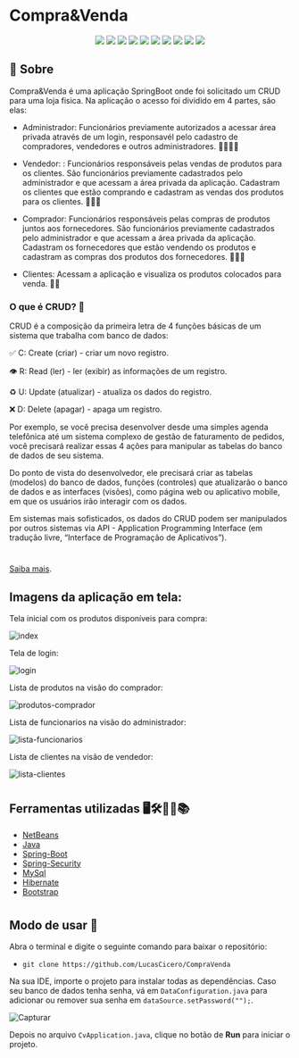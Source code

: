 # Compra&Venda

<div align="center">
    <img src="https://img.shields.io/badge/HTML5-E34F26?style=for-the-badge&logo=html5&logoColor=white">  <img src="https://img.shields.io/badge/CSS3-1572B6?style=for-the-badge&logo=css3&logoColor=white">  <img src="https://img.shields.io/badge/Java-ED8B00?style=for-the-badge&logo=java&logoColor=white">  <img src="https://img.shields.io/badge/Spring-6DB33F?style=for-the-badge&logo=spring&logoColor=white">  <img src="https://img.shields.io/badge/Spring_Boot-F2F4F9?style=for-the-badge&logo=spring-boot">  <img src="https://img.shields.io/badge/Spring_Security-6DB33F?style=for-the-badge&logo=Spring-Security&logoColor=white">  <img src="https://img.shields.io/badge/Bootstrap-563D7C?style=for-the-badge&logo=bootstrap&logoColor=white">  <img src="https://img.shields.io/badge/Hibernate-59666C?style=for-the-badge&logo=Hibernate&logoColor=white">  <img src="https://img.shields.io/badge/MariaDB-003545?style=for-the-badge&logo=mariadb&logoColor=white">  <img src="https://img.shields.io/badge/MySQL-005C84?style=for-the-badge&logo=mysql&logoColor=white">
</div>

## 🔖 Sobre 

Compra&Venda é uma aplicação SpringBoot onde foi solicitado um CRUD para uma loja fisica. Na aplicação o acesso foi dividido em 4 partes, são elas:

- Administrador: Funcionários previamente autorizados a acessar área privada através de um login, responsavél pelo cadastro de compradores, vendedores e outros administradores. 👨‍💼👩‍💼

- Vendedor: : Funcionários responsáveis pelas vendas de produtos para os clientes. São funcionários previamente cadastrados pelo administrador e que acessam a área privada da aplicação. Cadastram os clientes que estão comprando e cadastram as vendas dos 
produtos para os clientes. 🙍‍♂️🙍

- Comprador: Funcionários responsáveis pelas compras de produtos juntos aos fornecedores. São funcionários previamente cadastrados pelo administrador e que acessam a área privada da aplicação. Cadastram os fornecedores que estão vendendo os produtos e cadastram as compras dos produtos dos fornecedores. 🙍‍♂️🙍

- Clientes: Acessam a aplicação e visualiza os produtos colocados para venda. 🧑👩

### O que é CRUD? 🤔

CRUD é a composição da primeira letra de 4 funções básicas de um sistema que trabalha com banco de dados:

✅ C: Create (criar) - criar um novo registro.

👁 R: Read (ler) - ler (exibir) as informações de um registro.

♻️ U: Update (atualizar) - atualiza os dados do registro.

❌ D: Delete (apagar) - apaga um registro.

Por exemplo, se você precisa desenvolver desde uma simples agenda telefônica até um sistema complexo de gestão de faturamento de pedidos, você precisará realizar essas 4 ações para manipular as tabelas do banco de dados de seu sistema.

Do ponto de vista do desenvolvedor, ele precisará criar as tabelas (modelos) do banco de dados, funções (controles) que atualizarão o banco de dados e as interfaces (visões), como página web ou aplicativo mobile, em que os usuários irão interagir com os dados.

Em sistemas mais sofisticados, os dados do CRUD podem ser manipulados por outros sistemas via API - Application Programming Interface (em tradução livre, “Interface de Programação de Aplicativos”).

#

[Saiba mais](https://angelopublio.com.br/blog/crud).

## Imagens da aplicação em tela:

Tela inicial com os produtos disponíveis para compra:

![index](https://user-images.githubusercontent.com/71888055/168309351-9d1fbb3b-2c68-42ae-9867-3306b05dcd20.jpg)

Tela de login:

![login](https://user-images.githubusercontent.com/71888055/168308491-fb78f82f-9382-4319-a60d-016a805e9e78.PNG)

Lista de produtos na visão do comprador:

![produtos-comprador](https://user-images.githubusercontent.com/71888055/168314952-3f96d3e0-ce71-4f79-b909-d150c1ca4699.jpg)

Lista de funcionarios na visão do administrador:

![lista-funcionarios](https://user-images.githubusercontent.com/71888055/168309738-34bbc265-b194-4cc6-8430-4b0ed22d0c7b.JPG)

Lista de clientes na visão de vendedor:

![lista-clientes](https://user-images.githubusercontent.com/71888055/168311482-7b649abf-83ec-4162-88ef-2656b1672d74.JPG)

#

## Ferramentas utilizadas 🖥️🛠️👨‍💻📚

- [NetBeans](https://netbeans.apache.org/download/index.html)
- [Java](https://www.java.com/pt-BR/)
- [Spring-Boot](https://start.spring.io/)
- [Spring-Security](https://spring.io/projects/spring-security)
- [MySql](https://www.mysql.com/)
- [Hibernate](https://www.devmedia.com.br/guia/hibernate/38312)
- [Bootstrap](https://getbootstrap.com/)

#

## Modo de usar 🧐

Abra o terminal e digite o seguinte comando para baixar o repositório:

- `` git clone https://github.com/LucasCicero/CompraVenda ``

Na sua IDE, importe o projeto para instalar todas as dependências. Caso seu banco de dados tenha senha, vá em `` DataConfiguration.java `` para adicionar ou remover sua senha em `` dataSource.setPassword(""); ``.

![Capturar](https://user-images.githubusercontent.com/71888055/168320335-19e6ebfd-088b-4e4d-a9cc-7ea1fa2a22c7.PNG)

Depois no arquivo `` CvApplication.java ``, clique no botão de <strong>Run</strong> para iniciar o projeto.
